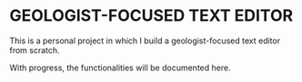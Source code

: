 # GEOLOGIST-FOCUSED TEXT EDITOR

This is a personal project in which I build a geologist-focused text editor from scratch.

With progress, the functionalities will be documented here.
